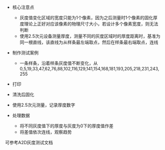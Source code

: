 - 核心注意点

  - 灰度值变化区域的宽度只能为1个像素，因为之后测量时1个像素的固化厚度理论上正好对应该像素的物理尺寸大小，若设计多个像素宽度，则无法判断
  - 使用2.5次元设备测量厚度，测量不同的灰度区域时的厚度距离时，基准为同一根直线，该直线为从样条最左端取点，然后在样条最右端取点，连线

- 制作测试案例

  - 一条样条，沿着样条灰度值不断变化，从0,5,19,33,47,62,76,88,102,116,129,141,154,168,181,193,205,218,231,243,255

- 打印

- 清洗后固化

- 使用2.5次元测量，记录厚度数字

- 处理数据

  - 将不同灰度值下的厚度与灰度为0下的厚度值作差
  - 将差值依次连线，观察趋势

  

可参考A2D灰度测试文档

